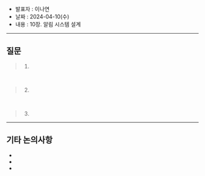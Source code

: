 - 발표자 : 이나연
- 날짜 : 2024-04-10(수)
- 내용 : 10장. 알림 시스템 설계

---
## 질문
> 1.

<br>

> 2.

<br>

> 3.

---
## 기타 논의사항

-
-
-